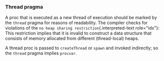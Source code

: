 ### Thread pragma

A proc that is executed as a new thread of execution should be marked by
the `thread` pragma for reasons of readability. The compiler checks for
violations of the `no heap sharing restriction`{.interpreted-text
role="idx"}: This restriction implies that it is invalid to construct a
data structure that consists of memory allocated from different
(thread-local) heaps.

A thread proc is passed to `createThread` or `spawn` and invoked
indirectly; so the `thread` pragma implies `procvar`.